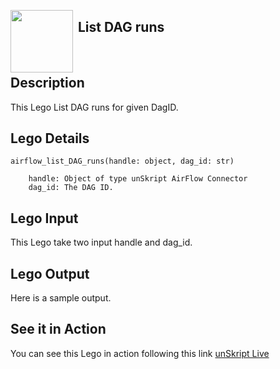 [<img align="left" src="https://unskript.com/assets/favicon.png" width="100" height="100" style="padding-right: 5px">](https://unskript.com/assets/favicon.png) 
<h2>List DAG runs</h2>

<br>

## Description
This Lego List DAG runs for given DagID.


## Lego Details
    airflow_list_DAG_runs(handle: object, dag_id: str)

        handle: Object of type unSkript AirFlow Connector
        dag_id: The DAG ID.

## Lego Input
This Lego take two input handle and dag_id.

## Lego Output
Here is a sample output.


## See it in Action

You can see this Lego in action following this link [unSkript Live](https://us.app.unskript.io)